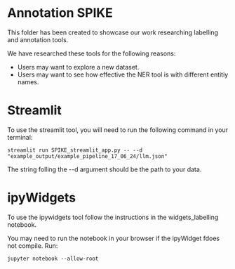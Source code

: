 # Annotation SPIKE

This folder has been created to showcase our work researching labelling and annotation tools.

We have researched these tools for the following reasons:
- Users may want to explore a new dataset.
- Users may want to see how effective the NER tool is with different entitiy names.

# Streamlit

To use the streamlit tool, you will need to run the following command in your terminal:

```console
streamlit run SPIKE_streamlit_app.py -- --d "example_output/example_pipeline_17_06_24/llm.json"
```

The string folling the --d argument should be the path to your data.

# ipyWidgets

To use the ipywidgets tool follow the instructions in the widgets_labelling notebook.

You may need to run the notebook in your browser if the ipyWidget fdoes not compile. Run:

```console
jupyter notebook --allow-root
```
